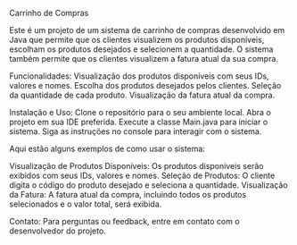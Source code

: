 Carrinho de Compras

Este é um projeto de um sistema de carrinho de compras desenvolvido em Java que permite que os clientes visualizem os produtos disponíveis, escolham os produtos desejados e selecionem a quantidade. O sistema também permite que os clientes visualizem a fatura atual da sua compra.

Funcionalidades:
Visualização dos produtos disponíveis com seus IDs, valores e nomes.
Escolha dos produtos desejados pelos clientes.
Seleção da quantidade de cada produto.
Visualização da fatura atual da compra.

Instalação e Uso:
Clone o repositório para o seu ambiente local.
Abra o projeto em sua IDE preferida.
Execute a classe Main.java para iniciar o sistema.
Siga as instruções no console para interagir com o sistema.

Aqui estão alguns exemplos de como usar o sistema:

Visualização de Produtos Disponíveis:
Os produtos disponíveis serão exibidos com seus IDs, valores e nomes.
Seleção de Produtos:
O cliente digita o código do produto desejado e seleciona a quantidade.
Visualização da Fatura:
A fatura atual da compra, incluindo todos os produtos selecionados e o valor total, será exibida.

Contato:
Para perguntas ou feedback, entre em contato com o desenvolvedor do projeto.
